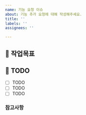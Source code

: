 ```yaml
---
name: 기능 요청 이슈
about: 기능 추가 요청에 대해 작성해주세요.
title: ''
labels: ''
assignees: ''

---
```


## 🎯 작업목표

## 📝 TODO
- [ ] TODO
- [ ] TODO
- [ ] TODO

### 참고사항
